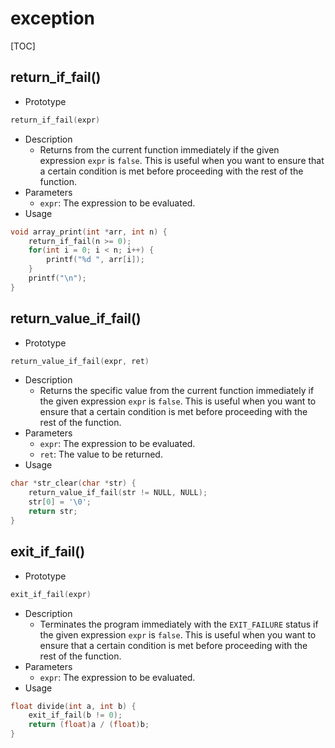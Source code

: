 # exception

[TOC]



## return_if_fail()

- Prototype

```c
return_if_fail(expr)
```

- Description
    - Returns from the current function immediately if the given expression `expr` is `false`. This is useful when you want to ensure that a certain condition is met before proceeding with the rest of the function.
- Parameters
    - `expr`: The expression to be evaluated.
- Usage

```c
void array_print(int *arr, int n) {
    return_if_fail(n >= 0);
    for(int i = 0; i < n; i++) {
        printf("%d ", arr[i]);
    }
    printf("\n");
}
```



## return_value_if_fail()

- Prototype

```c
return_value_if_fail(expr, ret)
```

- Description
    - Returns the specific value from the current function immediately if the given expression `expr` is `false`. This is useful when you want to ensure that a certain condition is met before proceeding with the rest of the function.
- Parameters
    - `expr`: The expression to be evaluated.
    - `ret`: The value to be returned.
- Usage

```c
char *str_clear(char *str) {
    return_value_if_fail(str != NULL, NULL);
    str[0] = '\0';
    return str;
}
```



## exit_if_fail()

- Prototype

```c
exit_if_fail(expr)
```

- Description
    - Terminates the program immediately with the `EXIT_FAILURE` status if the given expression `expr` is `false`. This is useful when you want to ensure that a certain condition is met before proceeding with the rest of the function.
- Parameters
    - `expr`: The expression to be evaluated.
- Usage

```c
float divide(int a, int b) {
    exit_if_fail(b != 0);
    return (float)a / (float)b;
}
```
